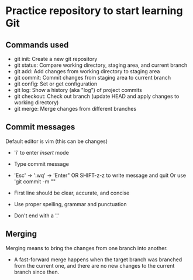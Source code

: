 # Practice repository to start learning Git

## Commands used

- git init: Create a new git repository
- git status: Compare working directory, staging area, and current branch
- git add: Add changes from working directory to staging area
- git commit: Commit changes from staging area to current branch
- git config: Set or get configuration
- git log: Show a history (aka "log") of project commits
- git checkout: Check out branch (update HEAD and apply changes to working directory)
- git merge: Merge changes from different branches

## Commit messages

Default editor is vim (this can be changes)
  - 'i' to enter *insert* mode
  - Type commit message
  - 'Esc' -> ':wq' -> 'Enter" OR SHIFT-z-z to write message and quit
Or use 'git commit -m "<message>"

- First line should be clear, accurate, and concise
- Use proper spelling, grammar and punctuation
- Don't end with a '.'

## Merging

Merging means to bring the changes from one branch into another.

- A fast-forward merge happens when the target branch was branched from the current one, and there are no new changes to the current branch since then.